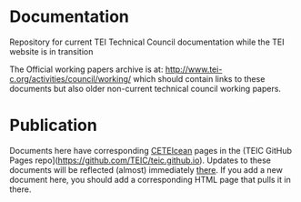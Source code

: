 # Documentation
Repository for current TEI Technical Council documentation while the TEI website is in transition

The Official working papers archive is at: http://www.tei-c.org/activities/council/working/ which should contain links to these documents but also older non-current technical council working papers.

# Publication
Documents here have corresponding [CETEIcean](https://github.com/TEIC/CETEIcean) pages in the (TEIC GitHub Pages repo](https://github.com/TEIC/teic.github.io). Updates to these documents will be reflected (almost) immediately [there](http://teic.github.io/TCW/). If you add a new document here, you should add a corresponding HTML page that pulls it in there.

